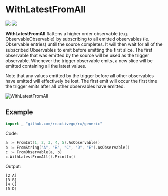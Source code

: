# WithLatestFromAll

[![](../../../assets/godev.svg?raw=true)](https://pkg.go.dev/github.com/reactivego/rx/test/WithLatestFromAll#section-documentation)
[![](../../../assets/rx.svg?raw=true)](https://rxjs-dev.firebaseapp.com/api/operators/withLatestFrom)

**WithLatestFromAll** flattens a higher order observable (e.g. ObservableObservable)
by subscribing to all emitted observables (ie. Observable entries) until the
source completes. It will then wait for all of the subscribed Observables to
emit before emitting the first slice. The first observable that was emitted by
the source will be used as the trigger observable. Whenever the trigger
observable emits, a new slice will be emitted containing all the latest values.

Note that any values emitted by the trigger before all other observables have emitted will
effectively be lost. The first emit will occur the first time the trigger emits after all other
observables have emitted.

![WithLatestFromAll](../../../assets/WithLatestFromAll.svg?raw=true)

## Example
```go
import _ "github.com/reactivego/rx/generic"
```
Code:
```go
a := FromInt(1, 2, 3, 4, 5).AsObservable()
b := FromString("A", "B", "C", "D", "E").AsObservable()
c := FromObservable(a, b)
c.WithLatestFromAll().Println()
```
Output:
```
[2 A]
[3 B]
[4 C]
[5 D]
```
